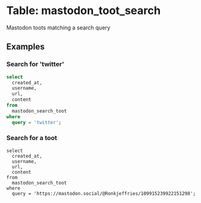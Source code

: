 # Table: mastodon_toot_search

Mastodon toots matching a search query

## Examples

### Search for 'twitter'

```sql
select
  created_at,
  username,
  url,
  content
from
  mastodon_search_toot
where
  query = 'twitter';
```

### Search for a toot

```
select
  created_at,
  username,
  url,
  content
from
  mastodon_search_toot
where
  query = 'https://mastodon.social/@Ronkjeffries/109915239922151298';
```


